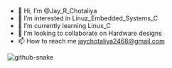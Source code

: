 - 👋 Hi, I’m @Jay_R_Chotaliya
- 👀 I’m interested in Linuz_Embedded_Systems_C
- 🌱 I’m currently learning Linux_C
- 💞️ I’m looking to collaborate on Hardware designs
- 📫 How to reach me jaychotaliya2468@gmail.com

<!---
jayrc2026/jayrc2026 is a ✨ special ✨ repository because its `README.md` (this file) appears on your GitHub profile.
You can click the Preview link to take a look at your changes.
--->

<picture>
  <source media="(prefers-color-scheme: dark)" srcset="https://raw.githubusercontent.com/tobiasmeyhoefer/tobiasmeyhoefer/output/github-snake-dark.svg" />
  <source media="(prefers-color-scheme: light)" srcset="https://raw.githubusercontent.com/tobiasmeyhoefer/tobiasmeyhoefer/output/github-snake.svg" />
  <img alt="github-snake" src="https://raw.githubusercontent.com/tobiasmeyhoefer/tobiasmeyhoefer/output/github-snake.svg" />
</picture>

